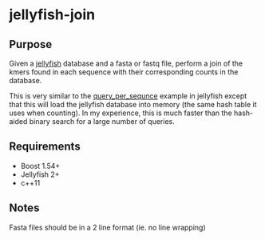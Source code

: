 # jellyfish-join

## Purpose

Given a [jellyfish](https://github.com/gmarcais/Jellyfish) database and a fasta or fastq file, perform a join of the kmers found in each sequence with their corresponding counts in the database.

This is very similar to the [query_per_sequnce](https://github.com/gmarcais/Jellyfish/tree/master/examples/query_per_sequence) example in jellyfish except that this will load the jellyfish database into memory (the same hash table it uses when counting). In my experience, this is much faster than the hash-aided binary search for a large number of queries.

## Requirements
  - Boost 1.54+
  - Jellyfish 2+
  - c++11

## Notes
Fasta files should be in a 2 line format (ie. no line wrapping)
